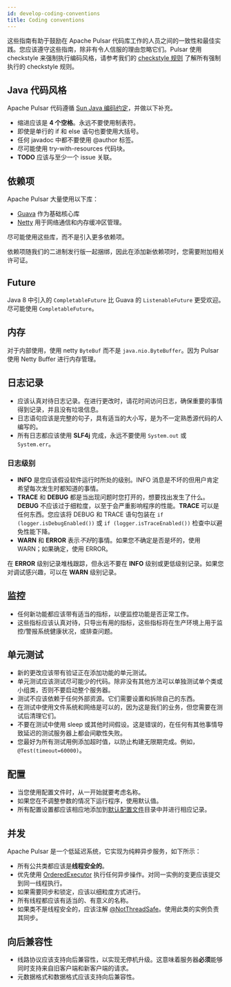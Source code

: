 ```yaml
---
id: develop-coding-conventions
title: Coding conventions
---
```


这些指南有助于鼓励在 Apache Pulsar 代码库工作的人员之间的一致性和最佳实践。您应该遵守这些指南，除非有令人信服的理由忽略它们。Pulsar 使用 checkstyle 来强制执行编码风格，请参考我们的 [checkstyle 规则](https://github.com/apache/pulsar/blob/master/buildtools/src/main/resources/pulsar/checkstyle.xml) 了解所有强制执行的 checkstyle 规则。

## Java 代码风格

Apache Pulsar 代码遵循 [Sun Java 编码约定](http://www.oracle.com/technetwork/java/javase/documentation/codeconvtoc-136057.html)，并做以下补充。

* 缩进应该是 **4 个空格**。永远不要使用制表符。
* 即使是单行的 if 和 else 语句也要使用大括号。
* 任何 javadoc 中都不要使用 @author 标签。
* 尽可能使用 try-with-resources 代码块。
* **TODO** 应该与至少一个 issue 关联。

## 依赖项

Apache Pulsar 大量使用以下库：

* [Guava](https://github.com/google/guava) 作为基础核心库
* [Netty](http://netty.io/) 用于网络通信和内存缓冲区管理。

尽可能使用这些库，而不是引入更多依赖项。

依赖项随我们的二进制发行版一起捆绑，因此在添加新依赖项时，您需要附加相关许可证。

## Future

Java 8 中引入的 `CompletableFuture` 比 Guava 的 `ListenableFuture` 更受欢迎。尽可能使用 `CompletableFuture`。

## 内存

对于内部使用，使用 netty `ByteBuf` 而不是 `java.nio.ByteBuffer`。因为 Pulsar 使用 Netty Buffer 进行内存管理。

## 日志记录

* 应该认真对待日志记录。在进行更改时，请花时间访问日志，确保重要的事情得到记录，并且没有垃圾信息。
* 日志语句应该是完整的句子，具有适当的大小写，是为不一定熟悉源代码的人编写的。
* 所有日志都应该使用 **SLF4j** 完成，永远不要使用 `System.out` 或 `System.err`。

### 日志级别

* **INFO** 是您应该假设软件运行时所处的级别。INFO 消息是不坏的但用户肯定希望每次发生时都知道的事情。
* **TRACE** 和 **DEBUG** 都是当出现问题时您打开的，想要找出发生了什么。**DEBUG** 不应该过于细粒度，以至于会严重影响程序的性能。**TRACE** 可以是任何东西。您应该将 DEBUG 和 TRACE 语句包装在 `if (logger.isDebugEnabled())` 或 `if (logger.isTraceEnabled())` 检查中以避免性能下降。
* **WARN** 和 **ERROR** 表示*不好*的事情。如果您不确定是否是坏的，使用 WARN；如果确定，使用 ERROR。

在 **ERROR** 级别记录堆栈跟踪，但永远不要在 **INFO** 级别或更低级别记录。如果您对调试感兴趣，可以在 **WARN** 级别记录。

## 监控

* 任何新功能都应该带有适当的指标，以便监控功能是否正常工作。
* 这些指标应该认真对待，只导出有用的指标，这些指标将在生产环境上用于监控/警报系统健康状况，或排查问题。

## 单元测试

* 新的更改应该带有验证正在添加功能的单元测试。
* 单元测试应该测试尽可能少的代码。除非没有其他方法可以单独测试单个类或小组类，否则不要启动整个服务器。
* 测试不应该依赖于任何外部资源。它们需要设置和拆除自己的东西。
* 在测试中使用文件系统和网络是可以的，因为这是我们的业务，但您需要在测试后清理它们。
* 不要在测试中使用 sleep 或其他时间假设。这是错误的，在任何有其他事情导致延迟的测试服务器上都会间歇性失败。
* 您最好为所有测试用例添加超时值，以防止构建无限期完成。例如，`@Test(timeout=60000)`。

## 配置

* 当您使用配置文件时，从一开始就要考虑名称。
* 如果您在不调整参数的情况下运行程序，使用默认值。
* 所有配置设置都应该相应地添加到[默认配置文件](https://github.com/apache/pulsar/tree/master/conf)目录中并进行相应记录。

## 并发

Apache Pulsar 是一个低延迟系统，它实现为纯粹异步服务，如下所示：

* 所有公共类都应该是**线程安全的**。
* 优先使用 [OrderedExecutor](https://github.com/apache/bookkeeper/blob/master/bookkeeper-common/src/main/java/org/apache/bookkeeper/common/util/OrderedExecutor.java) 执行任何异步操作。对同一实例的变更应该提交到同一线程执行。
* 如果需要同步和锁定，应该以细粒度方式进行。
* 所有线程都应该有适当的、有意义的名称。
* 如果类不是线程安全的，应该注解 [@NotThreadSafe](https://github.com/misberner/jsr-305/blob/master/ri/src/main/java/javax/annotation/concurrent/NotThreadSafe.java)。使用此类的实例负责其同步。

## 向后兼容性

* 线路协议应该支持向后兼容性，以实现无停机升级。这意味着服务器**必须**能够同时支持来自旧客户端和新客户端的请求。
* 元数据格式和数据格式应该支持向后兼容性。